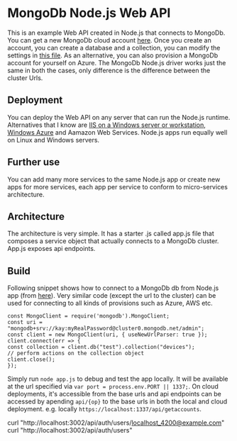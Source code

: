 # MongoDb Node.js Web API
This is an example Web API created in Node.js that connects to MongoDb. You can get a new MongoDb cloud account [here](https://cloud.mongodb.com/). Once you create an account, you can create a database and a collection, you can modify the settings in [this file](https://github.com/prasadnarwadkar/mongodbnodejswebapi/blob/master/services/heroesService.js). As an alternative, you can also provision a MongoDb account for yourself on Azure. The MongoDb Node.js driver works just the same in both the cases, only difference is the difference between the cluster Urls.

## Deployment

You can deploy the Web API on any server that can run the Node.js runtime. Alternatives that I know are [IIS on a Windows server or workstation](https://www.hanselman.com/blog/InstallingAndRunningNodejsApplicationsWithinIISOnWindowsAreYouMad.aspx), [Windows Azure](https://docs.microsoft.com/en-us/azure/app-service/app-service-web-get-started-nodejs) and Aamazon Web Services. Node.js apps run equally well on Linux and Windows servers.

## Further use

You can add many more services to the same Node.js app or create new apps for more services, each app per service to conform to micro-services architecture. 

## Architecture
The architecture is very simple. It has a starter .js called app.js file that composes a service object that actually connects to a MongoDb cluster. App.js exposes api endpoints.

## Build
Following snippet shows how to connect to a MongoDb db from Node.js app (from [here](https://docs.atlas.mongodb.com/driver-connection/)). Very similar code (except the url to the cluster) can be used for connecting to all kinds of provisions such as Azure, AWS etc.

    const MongoClient = require('mongodb').MongoClient;
    const uri = "mongodb+srv://kay:myRealPassword@cluster0.mongodb.net/admin";
    const client = new MongoClient(uri, { useNewUrlParser: true });
    client.connect(err => {
    const collection = client.db("test").collection("devices");
    // perform actions on the collection object
    client.close();
    });


Simply run `node app.js` to debug and test the app locally. It will be available at the url specified via `var port = process.env.PORT || 1337;`. On cloud deployments, it's accessible from the base urls and api endpoints can be accessed by apending `api/{op}` to the base urls in both the local and cloud deployment. e.g. locally `https://localhost:1337/api/getaccounts`.

curl "http://localhost:3002/api/auth/users/localhost_4200@example.com"
curl "http://localhost:3002/api/auth/users"